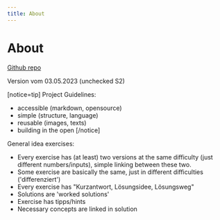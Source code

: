 ```yaml
---
title: About
---
```


# About

[Github repo](https://github.com/ThomasBisig/akademix)

Version vom 03.05.2023 (unchecked S2)

[notice=tip]
Project Guidelines:
- accessible (markdown, opensource)
- simple (structure, language)
- reusable (images, texts)
- building in the open
[/notice]

General idea exercises:
- Every exercise has (at least) two versions at the same difficulty (just different numbers/inputs), simple linking between these two.
- Some exercise are basically the same, just in different difficulties ('differenziert')
- Every exercise has "Kurzantwort, Lösungsidee, Lösungsweg"
- Solutions are 'worked solutions'
- Exercise has tipps/hints
- Necessary concepts are linked in solution